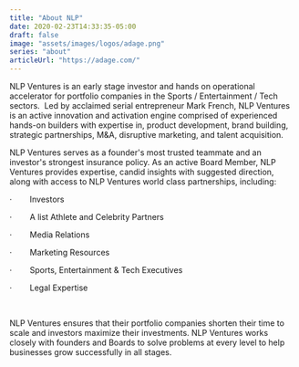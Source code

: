 ```yaml
---
title: "About NLP"
date: 2020-02-23T14:33:35-05:00
draft: false
image: "assets/images/logos/adage.png"
series: "about"
articleUrl: "https://adage.com/"
---
```

<p class="uk-text-lead">NLP Ventures is an early stage investor and hands on operational accelerator for portfolio companies in the Sports / Entertainment / Tech sectors. &nbsp;Led by acclaimed serial entrepreneur Mark French, NLP Ventures is an active innovation and activation engine comprised of experienced hands-on builders with expertise in, product development, brand building, strategic partnerships, M&amp;A, disruptive marketing, and talent acquisition.</p>
<p>NLP Ventures serves as a founder's most trusted teammate and an investor's strongest insurance policy. As an active Board Member, NLP Ventures provides expertise, candid insights with suggested direction, along with access to NLP Ventures world class partnerships, including:</p>
<p>·&nbsp; &nbsp; &nbsp; &nbsp;&nbsp;Investors</p>
<p>·&nbsp; &nbsp; &nbsp; &nbsp;&nbsp;A list Athlete and Celebrity Partners</p>
<p>·&nbsp; &nbsp; &nbsp; &nbsp;&nbsp;Media Relations</p>
<p>·&nbsp; &nbsp; &nbsp; &nbsp;&nbsp;Marketing Resources</p>
<p>·&nbsp; &nbsp; &nbsp; &nbsp;&nbsp;Sports, Entertainment &amp; Tech Executives</p>
<p>·&nbsp; &nbsp; &nbsp; &nbsp;&nbsp;Legal Expertise</p>
<p>&nbsp;</p>
<p>NLP Ventures ensures that their portfolio companies shorten their time to scale and investors maximize their investments. NLP Ventures works closely with founders and Boards to solve problems at every level to help businesses grow successfully in all stages.</p>


